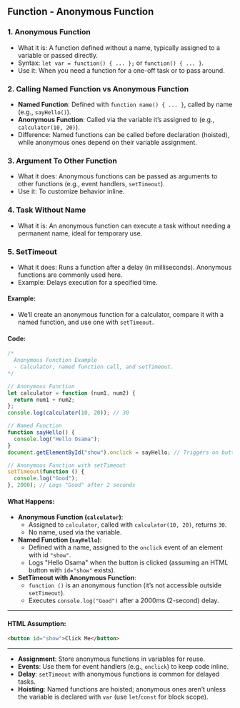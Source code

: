 
## Function - Anonymous Function

### 1. Anonymous Function
- What it is: A function defined without a name, typically assigned to a variable or passed directly.
- Syntax: `let var = function() { ... };` or `function() { ... }`.
- Use it: When you need a function for a one-off task or to pass around.

### 2. Calling Named Function vs Anonymous Function
- **Named Function**: Defined with `function name() { ... }`, called by name (e.g., `sayHello()`).
- **Anonymous Function**: Called via the variable it’s assigned to (e.g., `calculator(10, 20)`).
- Difference: Named functions can be called before declaration (hoisted), while anonymous ones depend on their variable assignment.

### 3. Argument To Other Function
- What it does: Anonymous functions can be passed as arguments to other functions (e.g., event handlers, `setTimeout`).
- Use it: To customize behavior inline.

### 4. Task Without Name
- What it is: An anonymous function can execute a task without needing a permanent name, ideal for temporary use.

### 5. SetTimeout
- What it does: Runs a function after a delay (in milliseconds). Anonymous functions are commonly used here.
- Example: Delays execution for a specified time.

#### Example:
- We’ll create an anonymous function for a calculator, compare it with a named function, and use one with `setTimeout`.

#### Code:
```javascript
/*
  Anonymous Function Example
  - Calculator, named function call, and setTimeout.
*/

// Anonymous Function
let calculator = function (num1, num2) {
  return num1 + num2;
};
console.log(calculator(10, 20)); // 30

// Named Function
function sayHello() {
  console.log("Hello Osama");
}
document.getElementById("show").onclick = sayHello; // Triggers on button click

// Anonymous Function with setTimeout
setTimeout(function () {
  console.log("Good");
}, 2000); // Logs "Good" after 2 seconds
```

#### What Happens:
- **Anonymous Function (`calculator`)**:
  - Assigned to `calculator`, called with `calculator(10, 20)`, returns `30`.
  - No name, used via the variable.
- **Named Function (`sayHello`)**:
  - Defined with a name, assigned to the `onclick` event of an element with id `"show"`.
  - Logs "Hello Osama" when the button is clicked (assuming an HTML button with `id="show"` exists).
- **SetTimeout with Anonymous Function**:
  - `function ()` is an anonymous function (it’s not accessible outside `setTimeout`).
  - Executes `console.log("Good")` after a 2000ms (2-second) delay.

---
#### HTML Assumption:
```html
<button id="show">Click Me</button>
```

---


- **Assignment**: Store anonymous functions in variables for reuse.
- **Events**: Use them for event handlers (e.g., `onclick`) to keep code inline.
- **Delay**: `setTimeout` with anonymous functions is common for delayed tasks.
- **Hoisting**: Named functions are hoisted; anonymous ones aren’t unless the variable is declared with `var` (use `let`/`const` for block scope).


